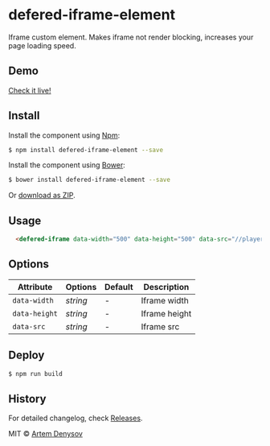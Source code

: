# defered-iframe-element

Iframe custom element. Makes iframe not render blocking, increases your page loading speed.

## Demo

[Check it live!](https://denar90.github.io/defered-iframe-element/demo)

## Install

Install the component using [Npm](https://www.npmjs.com/):

```sh
$ npm install defered-iframe-element --save
```

Install the component using [Bower](http://bower.io/):

```sh
$ bower install defered-iframe-element --save
```

Or [download as ZIP](https://github.com/denar90/defered-iframe-element/archive/master.zip).

## Usage

```html
  <defered-iframe data-width="500" data-height="500" data-src="//player.vimeo.com/video/75702540"></defered-iframe>
```

## Options

Attribute     | Options     | Default  | Description
---           | ---         | ---      | ---
`data-width`  | *string*    | -        | Iframe width
`data-height` | *string*    | -        | Iframe height
`data-src`    | *string*    | -        | Iframe src


## Deploy

```sh
$ npm run build
```

## History

For detailed changelog, check [Releases](https://github.com/denar90/defered-iframe-element/releases).

MIT © [Artem Denysov](https://github.com/denar90)
